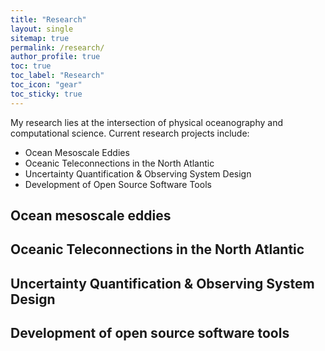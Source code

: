 ```yaml
---
title: "Research"
layout: single
sitemap: true
permalink: /research/
author_profile: true
toc: true
toc_label: "Research"
toc_icon: "gear"
toc_sticky: true
---
```


My research lies at the intersection of physical oceanography and computational science. Current research projects include:
- Ocean Mesoscale Eddies
- Oceanic Teleconnections in the North Atlantic
- Uncertainty Quantification & Observing System Design
- Development of Open Source Software Tools


## Ocean mesoscale eddies

## Oceanic Teleconnections in the North Atlantic

## Uncertainty Quantification & Observing System Design

## Development of open source software tools


